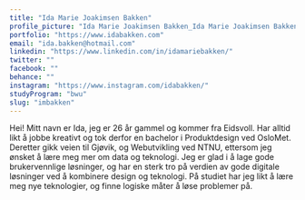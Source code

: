 ```yaml
---
title: "Ida Marie Joakimsen Bakken"
profile_picture: "Ida Marie Joakimsen Bakken_Ida Marie Joakimsen Bakken.jpg"
portfolio: "https://www.idabakken.com"
email: "ida.bakken@hotmail.com"
linkedin: "https://www.linkedin.com/in/idamariebakken/"
twitter: ""
facebook: ""
behance: ""
instagram: "https://www.instagram.com/idabakken/"
studyProgram: "bwu"
slug: "imbakken"
---
```


Hei! Mitt navn er Ida, jeg er 26 år gammel og kommer fra Eidsvoll. Har alltid likt å jobbe kreativt og tok derfor en bachelor i Produktdesign ved OsloMet. Deretter gikk veien til Gjøvik, og Webutvikling ved NTNU, ettersom jeg ønsket å lære meg mer om data og teknologi. Jeg er glad i å lage gode brukervennlige løsninger, og har en sterk tro på verdien av gode digitale løsninger ved å kombinere design og teknologi. På studiet har jeg likt å lære meg nye teknologier, og finne logiske måter å løse problemer på.
